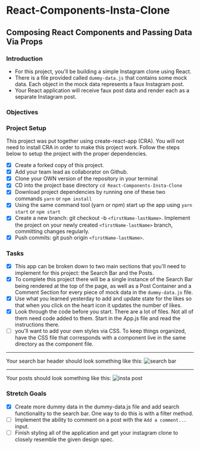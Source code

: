 # React-Components-Insta-Clone

## Composing React Components and Passing Data Via Props

### **Introduction**

- For this project, you'll be building a simple Instagram clone using React.
- There is a file provided called `dummy-data.js` that contains some mock data.
  Each object in the mock data represents a faux Instagram post.
- Your React application will receive faux post data and render each as a
  separate Instagram post.

### **Objectives**

### **Project Setup**

This project was put together using create-react-app (CRA). You will not need to
install CRA in order to make this project work. Follow the steps below to setup
the project with the proper dependencies.

- [x] Create a forked copy of this project.
- [x] Add your team lead as collaborator on Github.
- [x] Clone your OWN version of the repository in your terminal
- [x] CD into the project base directory `cd React-Components-Insta-Clone`
- [x] Download project dependencies by running one of these two
      commands `yarn` or `npm install`
- [x] Using the same command tool (yarn or npm) start up the app
      using `yarn start` or `npm start`
- [x] Create a new branch: git checkout -b `<firstName-lastName>`. Implement the
      project on your newly created `<firstName-lastName>` branch, committing
      changes regularly.
- [x] Push commits: git push origin `<firstName-lastName>`.

### **Tasks**

- [x] This app can be broken down to two main sections that you'll need to
      implement for this project: the Search Bar and the Posts.
- [x] To complete this project there will be a single instance of the Search Bar
      being rendered at the top of the page, as well as a Post Container and a
      Comment Section for every piece of mock data in the `dummy-data.js` file.
- [x] Use what you learned yesterday to add and update state for the likes so
      that when you click on the heart icon it updates the number of likes.
- [x] Look through the code before you start. There are a lot of files. Not all
      of them need code added to them. Start in the App.js file and read the
      instructions there.
- [ ] you'll want to add your own styles via CSS. To keep things organized, have
      the CSS file that corresponds with a component live in the same directory
      as the component file.

---

Your search bar header should look something like this:
![search bar](/assets/ig_search_bar.png)

---

Your posts should look something like this: ![insta post](/assets/ig_post.png)

### Stretch Goals

- [x] Create more dummy data in the dummy-data.js file and add search
      functionality to the search bar. One way to do this is with a filter
      method.
- [ ] Implement the ability to comment on a post with the `Add a comment...`
      input.
- [ ] Finish styling all of the application and get your instagram clone to
      closely resemble the given design spec.
